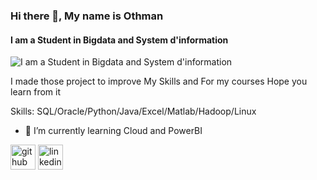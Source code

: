 ### Hi there 👋, My name is Othman
#### I am a Student in Bigdata and System d'information
![I am a Student in Bigdata and System d'information](https://user-images.githubusercontent.com/108811353/182140467-26faa53c-597f-4ca5-8c66-73576976c210.png)

I made those project to improve My Skills and For my courses 
Hope you learn from it

Skills: SQL/Oracle/Python/Java/Excel/Matlab/Hadoop/Linux

- 🌱 I’m currently learning Cloud and PowerBI 


[<img src='https://cdn.jsdelivr.net/npm/simple-icons@3.0.1/icons/github.svg' alt='github' height='40'>](https://github.com/OthmanMoussaoui)  [<img src='https://cdn.jsdelivr.net/npm/simple-icons@3.0.1/icons/linkedin.svg' alt='linkedin' height='40'>](https://www.linkedin.com/in/othman-moussaoui/)  

